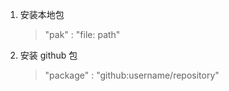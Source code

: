 1. 安装本地包

   > "pak" : "file: path"

2. 安装 github 包

   > "package" : "github:username/repository"

